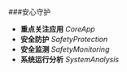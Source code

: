 ###安心守护

* **重点关注应用** _CoreApp_
* **安全防护** _SafetyProtection_
* **安全监测** _SafetyMonitoring_
* **系统运行分析** _SystemAnalysis_
